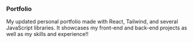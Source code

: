 ### Portfolio

My updated personal portfolio made with React, Tailwind, and several JavaScript libraries. It showcases my front-end and back-end projects as well as my skills and experience!!